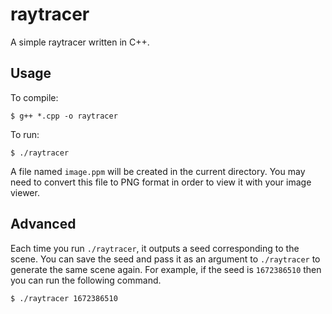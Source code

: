 # raytracer

A simple raytracer written in C++.

## Usage

To compile:
```
$ g++ *.cpp -o raytracer
```

To run:
```
$ ./raytracer
```
A file named `image.ppm` will be created in the current directory.
You may need to convert this file to PNG format in order to view it with your image viewer.

## Advanced

Each time you run `./raytracer`, it outputs a seed corresponding to the scene.
You can save the seed and pass it as an argument to `./raytracer` to generate the same scene again.
For example, if the seed is `1672386510` then you can run the following command.
```
$ ./raytracer 1672386510
```
